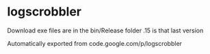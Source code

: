 # logscrobbler

Download exe files are in the bin/Release folder .15 is that last version


Automatically exported from code.google.com/p/logscrobbler
